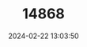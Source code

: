 ---
title: "14868"
category: "Notomys cervinus"
draft: false
date: 2024-02-22 13:03:50
languages:
  English: ["Fawn Hopping-mouse"]
---